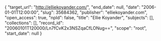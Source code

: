 {
  "target_url": "http://elliekoyander.com/", 
  "end_date": null, 
  "date": "2006-01-01T12:00:00", 
  "slug": 35684362, 
  "publisher": "elliekoyander.com", 
  "open_access": true, 
  "npld": false, 
  "title": "Ellie Koyander", 
  "subjects": [], 
  "collections": [], 
  "record_id": "20060101T120000/Ln7fCvK2x3NSZqaCfLONug==", 
  "scope": "root", 
  "start_date": null
}

